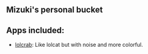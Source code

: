## Mizuki's personal bucket
## Apps included:
- [lolcrab](https://github.com/mazznoer/lolcrab): Like lolcat but with noise and more colorful.
